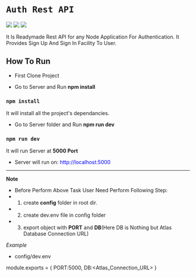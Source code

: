 # `Auth Rest API`
![](https://img.shields.io/badge/Node.js-v12.17.0-green)
![](https://img.shields.io/badge/express-v4.17.1-blue)
![](https://img.shields.io/badge/Mongoose-v5.9.22-lightgreen)


It Is Readymade Rest API for any Node Application For Authentication.
It Provides Sign Up And Sign In Facility To User.


## How To Run

* First Clone Project
  
* Go to Server and Run **npm install**

### `npm install`
It will install all the project's dependancies.

* Go to Server folder and Run **npm run dev**

### `npm run dev`

It will run Server at **5000 Port** 

* Server will run on: <span style='color:blue'>http://localhost:5000</span>

***
**Note**
* Before Perform Above Task User Need Perform Following Step:
* 1. create **config** folder in root dir.
* 2. create dev.env file in config folder
* 3. export object with **PORT** and **DB**(Here DB is Nothing but Atlas Database Connection URL)

*Example*

* config/dev.env 

module.exports = {
    PORT:5000,
    DB:\<Atlas_Connection_URL>
}

